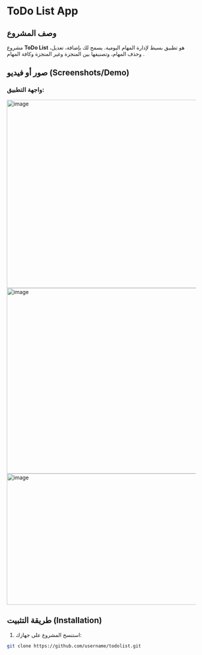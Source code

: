 # ToDo List App

## وصف المشروع
مشروع **ToDo List** هو تطبيق بسيط لإدارة المهام اليومية. يسمح لك بإضافة، تعديل، وحذف المهام، وتصنيفها بين المنجزة وغير المنجزة وكافة المهام .

## صور أو فيديو (Screenshots/Demo)
### واجهة التطبيق:
<img width="974" height="502" alt="image" src="https://github.com/user-attachments/assets/02c2abf3-01fa-4668-83ef-99c5d6f250e9" />
<img width="935" height="495" alt="image" src="https://github.com/user-attachments/assets/d24e7406-3a7c-41cc-82e5-942ed25b65cf" />
<img width="860" height="350" alt="image" src="https://github.com/user-attachments/assets/a2a31d79-17a9-4342-b39d-1c821cebf498" />



## طريقة التثبيت (Installation)
1. استنسخ المشروع على جهازك:
```bash
git clone https://github.com/username/todolist.git
